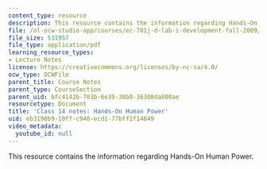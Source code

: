 ```yaml
---
content_type: resource
description: This resource contains the information regarding Hands-On Human Power.
file: /ol-ocw-studio-app/courses/ec-701j-d-lab-i-development-fall-2009/eb3190b910ffc940ecd177bff2f14849_MITEC_701JF09_lec14_notes.pdf
file_size: 531957
file_type: application/pdf
learning_resource_types:
- Lecture Notes
license: https://creativecommons.org/licenses/by-nc-sa/4.0/
ocw_type: OCWFile
parent_title: Course Notes
parent_type: CourseSection
parent_uid: bfc4142b-703b-6e39-38b0-36308da800ae
resourcetype: Document
title: 'Class 14 notes: Hands-On Human Power'
uid: eb3190b9-10ff-c940-ecd1-77bff2f14849
video_metadata:
  youtube_id: null
---
```

This resource contains the information regarding Hands-On Human Power.